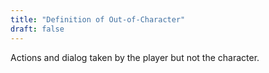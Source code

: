 ```yaml
---
title: "Definition of Out-of-Character"
draft: false
---
```

Actions and dialog taken by the player but not the character.
